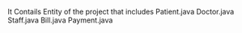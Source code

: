 It Contails Entity of the project that includes
Patient.java
Doctor.java
Staff.java
Bill.java
Payment.java
